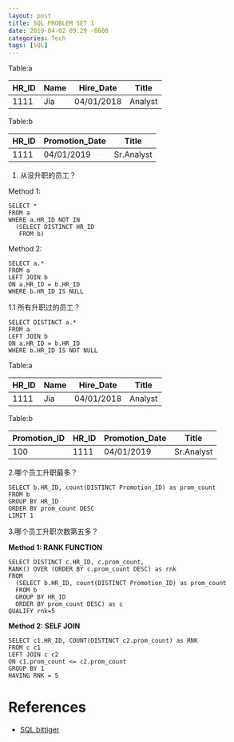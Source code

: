```yaml
---
layout: post
title: SQL PROBLEM SET 1
date: 2019-04-02 09:29 -0600
categories: Tech
tags: [SQL]
---
```


Table:a

|HR_ID|Name|Hire_Date|Title|
|---|---|---|---|
|1111|Jia|04/01/2018|Analyst|

Table:b

|HR_ID|Promotion_Date|Title|
|---|---|---|
|1111|04/01/2019|Sr.Analyst|


1. 从没升职的员工？

Method 1:

```
SELECT *
FROM a
WHERE a.HR_ID NOT IN
  (SELECT DISTINCT HR_ID
   FROM b)
```

Method 2:

```
SELECT a.*
FROM a
LEFT JOIN b
ON a.HR_ID = b.HR_ID
WHERE b.HR_ID IS NULL
```

1.1 所有升职过的员工？

```
SELECT DISTINCT a.*
FROM a
LEFT JOIN b
ON a.HR_ID = b.HR_ID
WHERE b.HR_ID IS NOT NULL
```

Table:a

|HR_ID|Name|Hire_Date|Title|
|---|---|---|---|
|1111|Jia|04/01/2018|Analyst|

Table:b

|Promotion_ID|HR_ID|Promotion_Date|Title|
|---|---|---|---|
|100|1111|04/01/2019|Sr.Analyst|

2.哪个员工升职最多？

```
SELECT b.HR_ID, count(DISTINCT Promotion_ID) as prom_count
FROM b
GROUP BY HR_ID
ORDER BY prom_count DESC
LIMIT 1
```

3.哪个员工升职次数第五多？

**Method 1: RANK FUNCTION**
```
SELECT DISTINCT c.HR_ID, c.prom_count,
RANK() OVER (ORDER BY c.prom_count DESC) as rnk
FROM
  (SELECT b.HR_ID, count(DISTINCT Promotion_ID) as prom_count
  FROM b
  GROUP BY HR_ID
  ORDER BY prom_count DESC) as c
QUALIFY rnk=5
```

**Method 2: SELF JOIN**

```
SELECT c1.HR_ID, COUNT(DISTINCT c2.prom_count) as RNK
FROM c c1
LEFT JOIN c c2
ON c1.prom_count <= c2.prom_count
GROUP BY 1
HAVING RNK = 5
```

# References
- [SQL bittiger](http://blog.bittiger.io/post198/)
